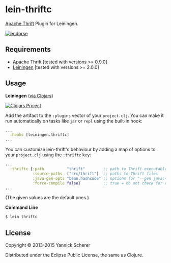 # lein-thriftc

[Apache Thrift](http://thrift.apache.org/) Plugin for Leiningen.

[![endorse](https://api.coderwall.com/xsc/endorsecount.png)](https://coderwall.com/xsc)

## Requirements

- Apache Thrift [tested with versions >= 0.9.0]
- [Leiningen](https://github.com/technomancy/leiningen) [tested with versions >= 2.0.0]

## Usage

__Leiningen__ ([via Clojars](https://clojars.org/lein-thriftc))

[![Clojars Project](http://clojars.org/lein-thriftc/latest-version.svg)](http://clojars.org/lein-thriftc)

Add the artifact to the `:plugins` vector of your `project.clj`. You can make it run automatically on
tasks like `jar` or `repl` using the built-in hook:

```clojure
...
  :hooks [leiningen.thriftc]
...
```

You can customize lein-thrift's behaviour by adding a map of options to your `project.clj` using the
`:thriftc` key:

```clojure
...
  :thriftc {:path          "thrift"        ;; path to Thrift executable
            :source-paths  ["src/thrift"]  ;; paths to Thrift files
            :java-gen-opts "bean,hashcode" ;; options for "--gen java:<options>"
            :force-compile false}          ;; true = do not check for changes
...
```

(The given values are the default ones.)

__Command Line__

```bash
$ lein thriftc
```

## License

Copyright &copy; 2013-2015 Yannick Scherer

Distributed under the Eclipse Public License, the same as Clojure.
